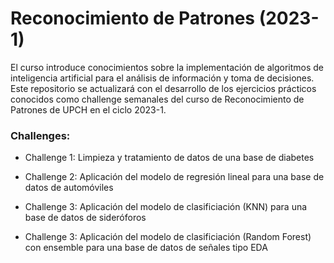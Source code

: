 # Reconocimiento de Patrones (2023-1)

El curso introduce conocimientos sobre la implementación de algoritmos de inteligencia artificial para el análisis de información y toma de decisiones. Este repositorio se actualizará con el desarrollo de los ejercicios prácticos conocidos como challenge semanales del curso de Reconocimiento de Patrones de UPCH en el ciclo 2023-1.

### Challenges:

* Challenge 1: Limpieza y tratamiento de datos de una base de diabetes

* Challenge 2: Aplicación del modelo de regresión lineal para una base de datos de automóviles

* Challenge 3: Aplicación del modelo de clasificiación (KNN) para una base de datos de sideróforos

* Challenge 3: Aplicación del modelo de clasificiación (Random Forest) con ensemble para una base de datos de señales tipo EDA
